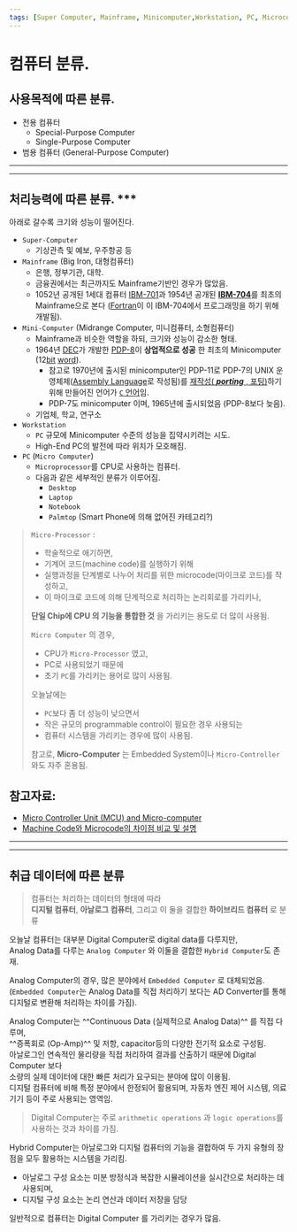 ```yaml
---
tags: [Super Computer, Mainframe, Minicomputer,Workstation, PC, Microcomputer, Laptop, Desktop]
---
```


# 컴퓨터 분류.

## 사용목적에 따른 분류.

* 전용 컴퓨터 
    * Special-Purpose Computer
    * Single-Purpose Computer
* 범용 컴퓨터 (General-Purpose Computer)

---

---

## 처리능력에 따른 분류. ***

아래로 갈수록 크기와 성능이 떨어진다.

* `Super-Computer` 
    * 기상관측 및 예보, 우주항공 등
* `Mainframe` (Big Iron, 대형컴퓨터)
    * 은행, 정부기관, 대학.
    * 금융권에서는 최근까지도 Mainframe기반인 경우가 많았음.
    * 1052년 공개된 1세대 컴퓨터 [IBM-701](https://en.wikipedia.org/wiki/IBM_701)과 1954년 공개된 [**IBM-704**](https://ko.wikipedia.org/wiki/IBM_704)를 최초의 Mainframe으로 본다 ([Fortran](../ch08/ce08_pl_intro.md#Fortran)이 이 IBM-704에서 프로그래밍을 하기 위해 개발됨).
* `Mini-Computer` (Midrange Computer, 미니컴퓨터, 소형컴퓨터)
    * Mainframe과 비슷한 역할을 하되, 크기와 성능이 감소한 형태.
    * 1964년 [DEC](https://ko.wikipedia.org/wiki/%EB%94%94%EC%A7%80%ED%84%B8_%EC%9D%B4%ED%81%85%EB%A8%BC%ED%8A%B8_%EC%BD%94%ED%8D%BC%EB%A0%88%EC%9D%B4%EC%85%98)가 개발한 [PDP-8](https://ko.wikipedia.org/wiki/PDP-8)이 **상업적으로 성공** 한 최초의 Minicomputer (12[bit](../ch01/ch01_10_bit.md#bit-binary-digit) [word](../ch01/ch01_12_otherunits.md#word)).
        * 참고로 1970년에 출시된 minicomputer인 PDP-11로 PDP-7의 UNIX 운영체제([Assembly Language](https://dsaint31.me/mkdocs_site/CE/ch08/ce08_assembly_language/)로 작성됨)를 [재작성( ***porting*** , 포팅)](https://dsaint31.me/mkdocs_site/CE/ch15/ce15_2_4_portability/)하기위해 만들어진 언어가 [`C` 언어](https://dsaint31.me/mkdocs_site/CE/ch08/ce08_pl_intro/#c)임.
        * PDP-7도 minicomputer 이며, 1965년에 출시되었음 (PDP-8보다 늦음).
    * 기업체, 학교, 연구소
* `Workstation` 
    * `PC` 규모에 Minicomputer 수준의 성능을 집약시키려는 시도.
    * High-End PC의 발전에 따라 위치가 모호해짐.
* `PC` (`Micro Computer`)
    * `Microprocessor`를 CPU로 사용하는 컴퓨터.
    * 다음과 같은 세부적인 분류가 이루어짐.
        * `Desktop`
        * `Laptop`
        * `Notebook`
        * `Palmtop` (Smart Phone에 의해 없어진 카테고리?)


> `Micro-Processor` :  
> 
> * 학술적으로 애기하면,  
> * 기계어 코드(machine code)를 실행하기 위해 
> * 실행과정을 단계별로 나누어 처리를 위한 microcode(마이크로 코드)를 작성하고,  
> * 이 마이크로 코드에 의해 단계적으로 처리하는 논리회로를 가리키나,  
>
> **단일 Chip에 CPU 의 기능을 통합한 것** 을 가리키는 용도로 더 많이 사용됨.
>
> `Micro Computer` 의 경우, 
>
> * CPU가 `Micro-Processor` 였고, 
> * PC로 사용되었기 때문에 
> * 초기 `PC`를 가리키는 용어로 많이 사용됨.  
>
> 오늘날에는  
> 
> * `PC`보다 좀 더 성능이 낮으면서 
> * 작은 규모의 programmable control이 필요한 경우 사용되는 
> * 컴퓨터 시스템을 가리키는 경우에 많이 사용됨.  
> 
> 참고로, **Micro-Computer** 는 Embedded System이나 `Micro-Controller` 와도 자주 혼용됨.

## 참고자료:

* [Micro Controller Unit (MCU) and Micro-computer](https://dsaint31.tistory.com/419)
* [Machine Code와 Microcode의 차이점 비교 및 설명](https://ds31x.tistory.com/319)

---

---

## 취급 데이터에 따른 분류

> 컴퓨터는 처리하는 데이터의 형태에 따라  
> **디지털 컴퓨터**, **아날로그 컴퓨터**, 그리고 이 둘을 결합한 **하이브리드 컴퓨터** 로 분류

오늘날 컴퓨터는 대부분 Digital Computer로 digital data를 다루지만,  
Analog Data를 다루는 `Analog Computer` 와 이둘을 결합한 `Hybrid Computer`도 존재.

Analog Computer의 경우, 많은 분야에서 `Embedded Computer` 로 대체되었음.  
(`Embedded Computer`는 Analog Data를 직접 처리하기 보다는 AD Converter를 통해 디지털로 변환해 처리하는 차이를 가짐).

Analog Computer는 ^^Continuous Data (실제적으로 Analog Data)^^ 를 직접 다루며,  
^^증폭회로 (Op-Amp)^^ 및 저항, capacitor등의 다양한 전기적 요소로 구성됨.  
아날로그인 연속적인 물리량을 직접 처리하여 결과를 산출하기 때문에 Digital Computer 보다  
소량의 실제 데이터에 대한 빠른 처리가 요구되는 분야에 많이 이용됨.  
디지털 컴퓨터에 비해 특정 분야에서 한정되어 활용되며, 자동차 엔진 제어 시스템, 의료 기기 등이 주로 사용되는 영역임.
 

> Digital Computer는 주로 `arithmetic operations` 과 `logic operations`를 사용하는 것과 차이를 가짐. 

Hybrid Computer는 아날로그와 디지털 컴퓨터의 기능을 결합하여 두 가지 유형의 장점을 모두 활용하는 시스템을 가리킴.

* 아날로그 구성 요소는 미분 방정식과 복잡한 시뮬레이션을 실시간으로 처리하는 데 사용되며, 
* 디지털 구성 요소는 논리 연산과 데이터 저장을 담당

일반적으로 컴퓨터는 Digital Computer 를 가리키는 경우가 많음.
